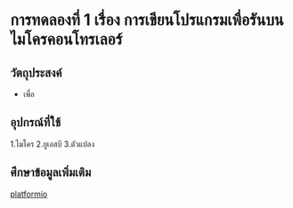 # การทดลองที่ 1 เรื่อง การเขียนโปรแกรมเพื่อรันบนไมโครคอนโทรเลอร์
## วัตถุประสงค์
* เพื่อ
## อุปกรณ์ที่ใช้
1.ไมโคร
2.ยูเอสบี
3.ตัวแปลง
## ศึกษาข้อมูลเพิ่มเติม
[platformio](https://docs.platformio.org/en/latest/boards/espressif8266/esp01.html)
